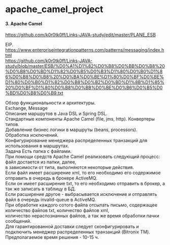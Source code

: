 # apache_camel_project  

#### 3. Apache Camel  
https://github.com/k0r0tk0ff/Links-JAVA-study/edit/master/PLANE_ESB  

EIP.  
https://www.enterpriseintegrationpatterns.com/patterns/messaging/index.html  
https://github.com/k0r0tk0ff/Links-JAVA-study/blob/master/ESB/%D0%A1%D1%82%D0%B8%D0%BB%D0%B8%20%D0%B8%D0%BD%D1%82%D0%B5%D0%B3%D1%80%D0%B0%D1%86%D0%B8%D0%B8%20%D0%BA%D0%BE%D1%80%D0%BF%D0%BE%D1%80%D0%B0%D1%82%D0%B8%D0%B2%D0%BD%D1%8B%D1%85%20%D0%BF%D1%80%D0%B8%D0%BB%D0%BE%D0%B6%D0%B5%D0%BD%D0%B8%D0%B9.txt  

Обзор функциональности и архитектуры.  
Exchange, Message  
Описание маршрутов в Java DSL и Spring DSL.  
Стандартные компоненты Apache Camel (file, jms, http). Конвертеры типов.  
Добавление бизнес логики в маршруты (beans, processors).  
Обработка исключений.  
Конфигурирование менеджера распределенных транзакций для использования в маршрутах.  
 Задача 
Есть папка с файлами.  
При помощи средств Apache Camel реализовать следующий процесс: файл достается из папки, далее,  
в зависимости от типа, выполняются некоторые действия.  
Если файл имеет расширение xml, то его необходимо его содержимое отправить в очередь в брокере ActiveMQ.  
Если он имеет расширение txt, то его необходимо отправить в брокер, а так же записать в таблицу в БД.  
Если расширение другое - выбрасывается исключение и отправлять файл в очередь invalid-queue в ActiveMQ.  
При обработке каждого сотого файла отсылать письмо, содержащее количество файлов txt, количество файлов xml,  
количество нераспознанных файлов, а так же время обработки пачки сообщений.  
Для гарантированной доставки следует сконфигурировать и подключить менеджер распределенных транзакций (Bitronix TM).  
Предполагаемое время решения - 10-15 ч.

